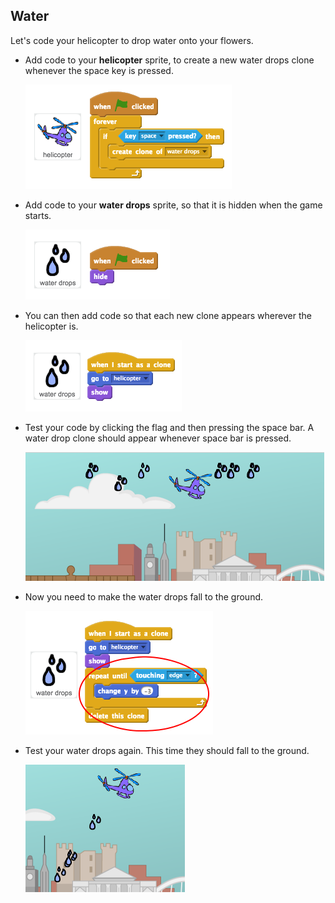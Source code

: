 ## Water

Let's code your helicopter to drop water onto your flowers.



+ Add code to your __helicopter__ sprite, to create a new water drops clone whenever the space key is pressed.

    ![screenshot](images/flowers-water-create.png)

+ Add code to your __water drops__ sprite, so that it is hidden when the game starts.

    ![screenshot](images/flowers-water-hide.png)

+ You can then add code so that each new clone appears wherever the helicopter is.

    ![screenshot](images/flowers-water-clone.png)

+ Test your code by clicking the flag and then pressing the space bar. A water drop clone should appear whenever space bar is pressed.

    ![screenshot](images/flowers-water-test.png)

+ Now you need to make the water drops fall to the ground.

    ![screenshot](images/flowers-water-drop.png)

+ Test your water drops again. This time they should fall to the ground.

    ![screenshot](images/flowers-water-drop-test.png)



